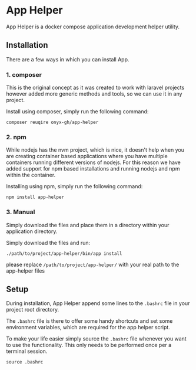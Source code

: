 # App Helper

App Helper is a docker compose application development helper utility.

## Installation

There are a few ways in which you can install App.

### 1. composer

This is the original concept as it was created to work with laravel projects however added more generic methods and 
tools, so we can use it in any project.

Install using composer, simply run the following command:

```shell
composer reuqire onyx-gh/app-helper
```

### 2. npm

While nodejs has the nvm project, which is nice, it doesn't help when you are creating container based applications
where you have multiple containers running different versions of nodejs. For this reason we have added support for npm
based installations and running nodejs and npm within the container.

Installing using npm, simply run the following command:

```shell
npm install app-helper
```

### 3. Manual

Simply download the files and place them in a directory within your application directory.

Simply download the files and run:

```shell
./path/to/project/app-helper/bin/app install
```

please replace `/path/to/project/app-helper/` with your real path to the app-helper files

## Setup

During installation, App Helper append some lines to the `.bashrc` file in your project root directory.

The `.bashrc` file is there to offer some handy shortcuts and set some environment variables, which are required for the
app helper script.

To make your life easier simply source the `.bashrc` file whenever you want to use the functionality. This only needs to
be performed once per a terminal session.

```shell
source .bashrc
```
